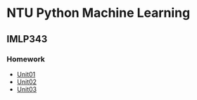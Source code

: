 # NTU Python Machine Learning #
## IMLP343
### Homework ###
- [Unit01](https://github.com/jihm/IMLP343/tree/main/Unit01)
- [Unit02](https://github.com/jihm/IMLP343/tree/main/Unit02)
- [Unit03](https://github.com/jihm/IMLP343/tree/main/Unit03)
